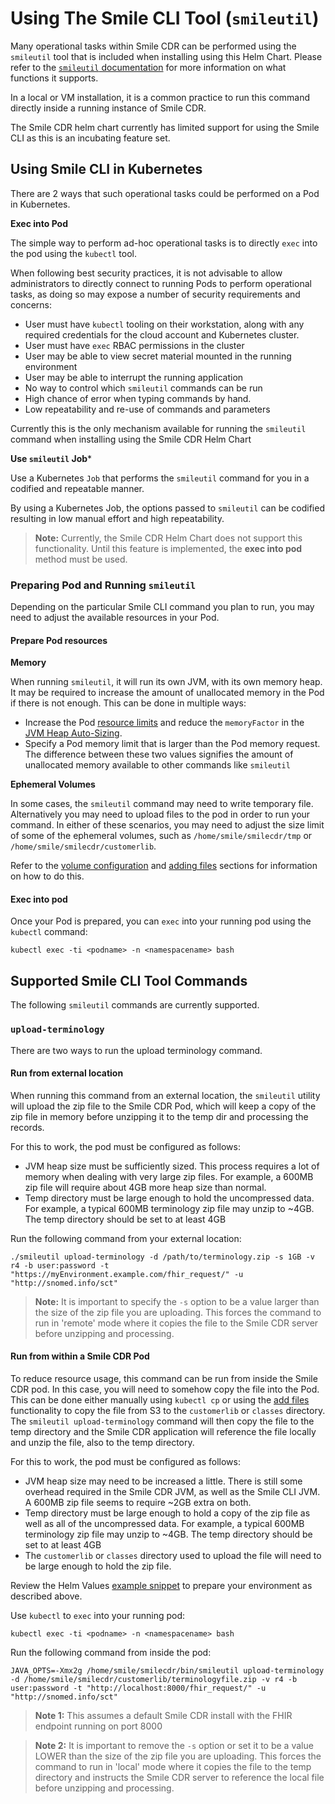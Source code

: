 # Using The Smile CLI Tool (`smileutil`)

Many operational tasks within Smile CDR can be performed using the `smileutil` tool that is included when installing using this Helm Chart. Please refer to the [`smileutil` documentation](https://smilecdr.com/docs/smileutil/introduction.html) for more information on what functions it supports.

In a local or VM installation, it is a common practice to run this command directly inside a running instance of Smile CDR.

The Smile CDR helm chart currently has limited support for using the Smile CLI as this is an incubating feature set.

## Using Smile CLI in Kubernetes
There are 2 ways that such operational tasks could be performed on a Pod in Kubernetes.

**Exec into Pod**

The simple way to perform ad-hoc operational tasks is to directly `exec` into the pod using the `kubectl` tool.

When following best security practices, it is not advisable to allow administrators to directly connect to running Pods to perform operational tasks, as doing so may expose a number of security requirements and concerns:

* User must have `kubectl` tooling on their workstation, along with any required credentials for the cloud account and Kubernetes cluster.
* User must have `exec` RBAC permissions in the cluster
* User may be able to view secret material mounted in the running environment
* User may be able to interrupt the running application
* No way to control which `smileutil` commands can be run
* High chance of error when typing commands by hand.
* Low repeatability and re-use of commands and parameters

Currently this is the only mechanism available for running the `smileutil` command when installing using the Smile CDR Helm Chart

**Use `smileutil` Job***

Use a Kubernetes `Job` that performs the `smileutil` command for you in a codified and repeatable manner.

By using a Kubernetes Job, the options passed to `smileutil` can be codified resulting in low manual effort and high repeatability.

>**Note:** Currently, the Smile CDR Helm Chart does not support this functionality. Until this feature is implemented, the **exec into pod** method must be used.

### Preparing Pod and Running `smileutil`

Depending on the particular Smile CLI command you plan to run, you may need to adjust the available resources in your Pod.

#### Prepare Pod resources

**Memory**

When running `smileutil`, it will run its own JVM, with its own memory heap. It may be required to increase the amount of unallocated memory in the Pod if there is not enough. This can be done in multiple ways:

* Increase the Pod [resource limits](../resources.md) and reduce the `memoryFactor` in the [JVM Heap Auto-Sizing](../resources.md#jvm-heap-auto-sizing).
* Specify a Pod memory limit that is larger than the Pod memory request. The difference between these two values signifies the amount of unallocated memory available to other commands like `smileutil`

**Ephemeral Volumes**

In some cases, the `smileutil` command may need to write temporary file. Alternatively you may need to upload files to the pod in order to run your command. In either of these scenarios, you may need to adjust the size limit of some of the ephemeral volumes, such as `/home/smile/smilecdr/tmp` or `/home/smile/smilecdr/customerlib`.

Refer to the [volume configuration](../storage/volumeConfig.md) and [adding files](../storage/files.md) sections for information on how to do this.

#### Exec into pod

Once your Pod is prepared, you can `exec` into your running pod using the `kubectl` command:

```
kubectl exec -ti <podname> -n <namespacename> bash
```

## Supported Smile CLI Tool Commands

The following `smileutil` commands are currently supported.

### `upload-terminology`

There are two ways to run the upload terminology command.

#### Run from external location
When running this command from an external location, the `smileutil` utility will upload the zip file to the Smile CDR Pod, which will keep a copy of the zip file in memory before unzipping it to the temp dir and processing the records.

For this to work, the pod must be configured as follows:

* JVM heap size must be sufficiently sized. This process requires a lot of memory when dealing with very large zip files. For example, a 600MB zip file will require about 4GB more heap size than normal.
* Temp directory must be large enough to hold the uncompressed data. For example, a typical 600MB terminology zip file may unzip to ~4GB. The temp directory should be set to at least 4GB

Run the following command from your external location:
```
./smileutil upload-terminology -d /path/to/terminology.zip -s 1GB -v r4 -b user:password -t "https://myEnvironment.example.com/fhir_request/" -u "http://snomed.info/sct"
```
>**Note:** It is important to specify the `-s` option to be a value larger than the size of the zip file you are uploading. This forces the command to run in 'remote' mode where it copies the file to the Smile CDR server before unzipping and processing.

#### Run from within a Smile CDR Pod
To reduce resource usage, this command can be run from inside the Smile CDR pod. In this case, you will need to somehow copy the file into the Pod. This can be done either manually using `kubectl cp` or using the [add files](../storage/files.md) functionality to copy the file from S3 to the `customerlib` or `classes` directory. The `smileutil upload-terminology` command will then copy the file to the temp directory and the Smile CDR application will reference the file locally and unzip the file, also to the temp directory.

For this to work, the pod must be configured as follows:

* JVM heap size may need to be increased a little. There is still some overhead required in the Smile CDR JVM, as well as the Smile CLI JVM. A 600MB zip file seems to require ~2GB extra on both.
* Temp directory must be large enough to hold a copy of the zip file as well as all of the uncompressed data. For example, a typical 600MB terminology zip file may unzip to ~4GB. The temp directory should be set to at least 4GB
* The `customerlib` or `classes` directory used to upload the file will need to be large enough to hold the zip file.

Review the Helm Values [example snippet](https://gitlab.com/smilecdr-public/smile-dh-helm-charts/-/tree/main/examples/helm/values-snippets/smileutil-upload-terminology.yaml) to prepare your environment as described above.

Use `kubectl` to `exec` into your running pod:
```
kubectl exec -ti <podname> -n <namespacename> bash
```

Run the following command from inside the pod:
```
JAVA_OPTS=-Xmx2g /home/smile/smilecdr/bin/smileutil upload-terminology -d /home/smile/smilecdr/customerlib/terminologyfile.zip -v r4 -b user:password -t "http://localhost:8000/fhir_request/" -u "http://snomed.info/sct"
```
>**Note 1:** This assumes a default Smile CDR install with the FHIR endpoint running on port 8000

>**Note 2:** It is important to remove the `-s` option or set it to be a value LOWER than the size of the zip file you are uploading. This forces the command to run in 'local' mode where it copies the file to the temp directory and instructs the Smile CDR server to reference the local file before unzipping and processing.

